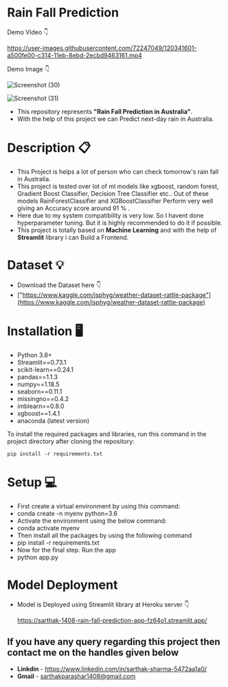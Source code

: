 # Rain Fall Prediction

Demo Video :point_down:

https://user-images.githubusercontent.com/72247049/120341601-a500fe00-c314-11eb-8ebd-2ecbd9463161.mp4

Demo Image :point_down:

![Screenshot (30)](https://user-images.githubusercontent.com/72247049/120343666-8865c580-c316-11eb-9cdf-a78ae4b0bb81.png)

![Screenshot (31)](https://user-images.githubusercontent.com/72247049/120343991-ccf16100-c316-11eb-8154-8fc5810695dd.png)

 - This repository represents **"Rain Fall Prediction in Australia"**.
 - With the help of this project we can Predict next-day rain in Australia.
 
 # Description :clipboard:
 
  - This Project is helps a lot of person who can check tomorrow's rain fall in Australia.
  - This project is tested over lot of ml models like xgboost, random forest, Gradient Boost Classifier, Decision Tree Classifier etc.. 
  Out of these models RainForestClassifier and XGBoostClassifier Perform very well giving an Accuracy score around 91 % .
  - Here due to my system compatibility is very low. So I havent done hyperparameter tuning. But it is highly recommended to do it if possible.
  - This project is totally based on **Machine Learning** and with the help of **Streamlit** library i can Build a Frontend.
  
  
 # Dataset :bulb:
  - Download the Dataset here :point_down:
  - ["https://www.kaggle.com/jsphyg/weather-dataset-rattle-package"](https://www.kaggle.com/jsphyg/weather-dataset-rattle-package)
  
  
  # Installation :desktop_computer:
  - Python 3.8+
  - Streamlit==0.73.1
  - scikit-learn==0.24.1
  - pandas==1.1.3
  - numpy==1.18.5
  - seaborn==0.11.1
  - missingno==0.4.2
  - imblearn==0.8.0
  - xgboost==1.4.1
  - anaconda (latest version)
  
 To install the required packages and libraries, run this command in the project directory after cloning the repository:
 
 ```
 pip install -r requirements.txt
```

  # Setup :computer:
 - First create a virtual environment by using this command:
 - conda create -n myenv python=3.6
 - Activate the environment using the below command:
 - conda activate myenv
 - Then install all the packages by using the following command
 - pip install -r requirements.txt
 - Now for the final step. Run the app
 - python app.py

  # Model Deployment
 - Model is Deployed using Streamlit library at Heroku server :point_down:
 
   https://sarthak-1408-rain-fall-prediction-app-fz64o1.streamlit.app/
   
 ## If you have any query regarding this project then contact me on the handles given below
 - **Linkdin** - https://www.linkedin.com/in/sarthak-sharma-5472aa1a0/
 - **Gmail** - sarthakparashar1408@gmail.com
